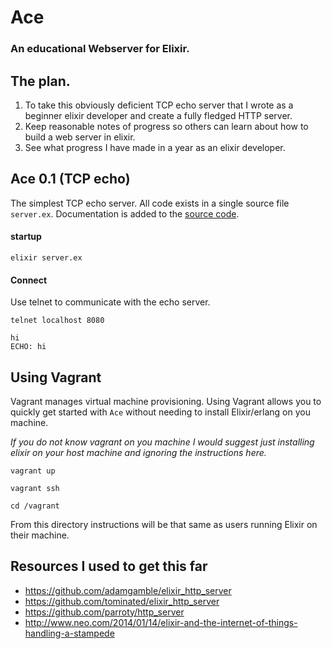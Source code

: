 # Ace
### An educational Webserver for Elixir.

## The plan.

1. To take this obviously deficient TCP echo server that I wrote as a beginner elixir developer and create a fully fledged HTTP server.
2. Keep reasonable notes of progress so others can learn about how to build a web server in elixir.
3. See what progress I have made in a year as an elixir developer.

## Ace 0.1 (TCP echo)

The simplest TCP echo server.
All code exists in a single source file `server.ex`.
Documentation is added to the [source code](https://github.com/CrowdHailer/Ace/blob/master/server.ex).

#### startup

```
elixir server.ex
```

#### Connect
Use telnet to communicate with the echo server.

```
telnet localhost 8080

hi
ECHO: hi
```

## Using Vagrant

Vagrant manages virtual machine provisioning.
Using Vagrant allows you to quickly get started with `Ace` without needing to install Elixir/erlang on you machine.

*If you do not know vagrant on you machine I would suggest just installing elixir on your host machine and ignoring the instructions here.*

```
vagrant up

vagrant ssh

cd /vagrant
```

From this directory instructions will be that same as users running Elixir on their machine.

## Resources I used to get this far

- https://github.com/adamgamble/elixir_http_server
- https://github.com/tominated/elixir_http_server
- https://github.com/parroty/http_server
- http://www.neo.com/2014/01/14/elixir-and-the-internet-of-things-handling-a-stampede

